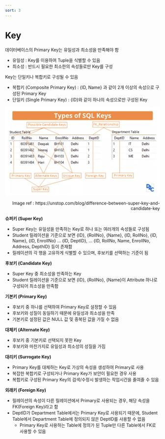 ```yaml
---
sort: 3
---
```


# Key

데이터베이스의 Primary Key는 유일성과 최소성을 만족해야 함

* 유일성 : Key를 이용하여 Tuple을 식별할 수 있음
* 최소성 : 반드시 필요한 최소한의 속성들로만 Key를 구성

Key는 단일키나 복합키로 구성될 수 있음

* 복합키 (Composite Primary Key) : {ID, Name} 과 같이 2개 이상의 속성으로 구성된 Primary Key
* 단일키 (Single Primary Key) : {ID}와 같이 하나의 속성으로만 구성된 Key

![Key](./Img/Key.png)

<div style="text-align: right"> Image ref : https://unstop.com/blog/difference-between-super-key-and-candidate-key </div>

**슈퍼키 (Super Key)**

* Super Key는 유일성을 만족하는 Key로 하나 또는 여러개의 속성들로 구성됨
* Student 릴레이션을 기준으로 보면 {ID}, {RollNo}, {Name}, {ID, RollNo}, {ID, Name}, {ID, EnrollNo} ... {ID, DeptID}, ... {ID, RollNo, Name, EnrollNo, Address, DepthID} 등이 존재함
* 릴레이션의 각 행을 고유하게 식별할 수 있으며, 후보키를 선택하는 기준이 됨

**후보키 (Candidate Key)**

* Super Key 중 최소성을 만족하는 Key
* Student 릴레이션을 기준으로 보면 {ID}, {RollNo}, {Name}이 Attribute 하나로 구성되어 최소성을 만족함

**기본키 (Primary Key)**

* 후보키 중 하나를 선택하여 Primary Key로 설정할 수 있음
* 후보키와 성질이 동일하기 때문에 유일성과 최소성을 만족
* 기본키로 설정된 값은 NULL 값 및 중복된 값을 가질 수 없음

**대체키 (Alternate Key)**

* 후보키 중 기본키로 선택되지 못한 Key
* 후보키와 마찬가지로 유일성과 최소성의 성질을 가짐

**대리키 (Surrogate Key)**

* Primary Key를 대체하는 Key로 가상의 속성을 생성하여 Primary로 사용
* 복잡한 복합키로 구성되거나 Primary Key가 보안이 필요한 경우 사용
* 복합키로 구성된 Primary Key의 검색/수정시 발생하는 작업시간을 줄여줄 수 있음

**외래키 (Foreign Key)**

* 릴레이션의 속성이 다른 릴레이션에서 Primary로 사용되는 경우, 해당 속성을 FK(Foreign Key)라고 함
* DeptID가 Department Table에서는 Primary Key로 사용되기 때문에, Student Table에서 Department Table에 정의되지 않은 DeptID를 사용할 수 없음
  * Primary Key로 사용하는 Table에 정의가 된 Tuple만 다른 Table에서 FK로 사용할 수 있음
